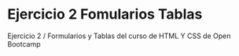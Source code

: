 # Ejercicio 2 Fomularios Tablas
Ejercicio 2 / Formularios y Tablas del curso de HTML Y CSS de Open Bootcamp
